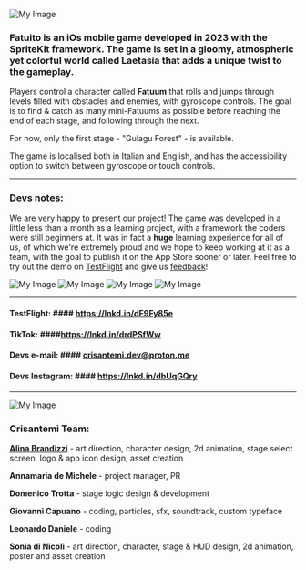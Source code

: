 
![My Image](https://github.com/Leonarmidler/crisantemi-game/blob/main/crisantemi-game/AnimatedLogo.gif)

### Fatuito is an iOs mobile game developed in 2023 with the SpriteKit framework. The game is set in a gloomy, atmospheric yet colorful world called Laetasia that adds a unique twist to the gameplay.

Players control a character called **Fatuum** that rolls and jumps through levels filled with obstacles and enemies, with gyroscope controls. The goal is to find & catch as many mini-Fatuums as possible before reaching the end of each stage, and following through the next.

For now, only the first stage - "Gulagu Forest" - is available.

The game is localised both in Italian and English, and has the accessibility option to switch between gyroscope or touch controls.

_________________

### Devs notes:
We are very happy to present our project! The game was developed in a little less than a month as a learning project, with a framework the coders were still beginners at. It was in fact a **huge** learning experience for all of us, of which we're extremely proud and we hope to keep working at it as a team, with the goal to publish it on the App Store sooner or later. Feel free to try out the demo on [TestFlight](https://testflight.apple.com/join/eNVwAIvT) and give us [feedback](crisantemi.dev@proton.me)!

![My Image](https://github.com/Leonarmidler/crisantemi-game/blob/main/crisantemi-game/photo_2023-05-28_12-19-13.jpg)
![My Image](https://github.com/Leonarmidler/crisantemi-game/blob/main/crisantemi-game/fatuito1.png)
![My Image](https://github.com/Leonarmidler/crisantemi-game/blob/main/crisantemi-game/fatuito2.png)
![My Image](https://github.com/Leonarmidler/crisantemi-game/blob/main/crisantemi-game/fatuito3.png)
_________________
#### TestFlight: #### https://lnkd.in/dF9Fy85e
#### TikTok: ####https://lnkd.in/drdPSfWw
#### Devs e-mail: #### crisantemi.dev@proton.me
#### Devs Instagram: #### https://lnkd.in/dbUqGQry
_________________

![My Image](https://github.com/Leonarmidler/crisantemi-game/blob/main/crisantemi-game/Crisanteminobg.png)
### Crisantemi Team:
**[Alina Brandizzi](https://www.behance.net/roaringspark)** - art direction, character design, 2d animation, stage select screen, logo & app icon design, asset creation  

**Annamaria de Michele** - project manager, PR  

**Domenico Trotta** - stage logic design & development  

**Giovanni Capuano** - coding, particles, sfx, soundtrack, custom typeface  

**Leonardo Daniele** - coding  

**Sonia di Nicoli** - art direction, character, stage & HUD design, 2d animation, poster and asset creation
